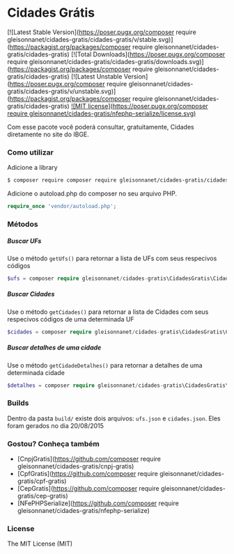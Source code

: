 # Cidades Grátis
[![Latest Stable Version](https://poser.pugx.org/composer require gleisonnanet/cidades-gratis/cidades-gratis/v/stable.svg)](https://packagist.org/packages/composer require gleisonnanet/cidades-gratis/cidades-gratis) 
[![Total Downloads](https://poser.pugx.org/composer require gleisonnanet/cidades-gratis/cidades-gratis/downloads.svg)](https://packagist.org/packages/composer require gleisonnanet/cidades-gratis/cidades-gratis) 
[![Latest Unstable Version](https://poser.pugx.org/composer require gleisonnanet/cidades-gratis/cidades-gratis/v/unstable.svg)](https://packagist.org/packages/composer require gleisonnanet/cidades-gratis/cidades-gratis)
[![MIT license](https://poser.pugx.org/composer require gleisonnanet/cidades-gratis/nfephp-serialize/license.svg)](http://opensource.org/licenses/MIT)

Com esse pacote você poderá consultar, gratuitamente, Cidades diretamente no site do IBGE.

### Como utilizar

Adicione a library

```sh
$ composer require composer require gleisonnanet/cidades-gratis/cidades-gratis
```

Adicione o autoload.php do composer no seu arquivo PHP.

```php
require_once 'vendor/autoload.php';  
```

### Métodos

##### Buscar UFs

Use o método `getUfs()` para retornar a lista de UFs com seus respecivos códigos

```php
$ufs = composer require gleisonnanet/cidades-gratis\CidadesGratis\Cidades::getUfs();
```

##### Buscar Cidades

Use o método `getCidades()` para retornar a lista de Cidades com seus respecivos códigos de uma determinada UF

```php
$cidades = composer require gleisonnanet/cidades-gratis\CidadesGratis\Cidades::getCidades(31);
```

##### Buscar detalhes de uma cidade

Use o método `getCidadeDetalhes()` para retornar a detalhes de uma determinada cidade

```php
$detalhes = composer require gleisonnanet/cidades-gratis\CidadesGratis\Cidades::getCidadeDetalhes(310620);
```

### Builds

Dentro da pasta `build/` existe dois arquivos: `ufs.json` e `cidades.json`. Eles foram gerados no dia 20/08/2015

### Gostou? Conheça também

* [CnpjGratis](https://github.com/composer require gleisonnanet/cidades-gratis/cnpj-gratis)
* [CpfGratis](https://github.com/composer require gleisonnanet/cidades-gratis/cpf-gratis)
* [CepGratis](https://github.com/composer require gleisonnanet/cidades-gratis/cep-gratis)
* [NFePHPSerialize](https://github.com/composer require gleisonnanet/cidades-gratis/nfephp-serialize)

### License

The MIT License (MIT)
